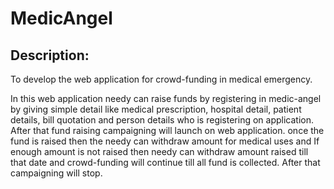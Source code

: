 # MedicAngel

## Description:
   To develop the web application for crowd-funding in medical emergency.
   
   In this web application needy can raise funds by registering in medic-angel by giving simple detail like medical prescription, hospital detail, patient details, bill quotation and person details who is registering on application. After that fund raising campaigning will launch on web application. once the fund is raised then the needy can withdraw amount for medical uses and If enough amount is not raised then needy can withdraw amount raised till that date and crowd-funding will continue till all fund is collected. After that campaigning will stop.     
